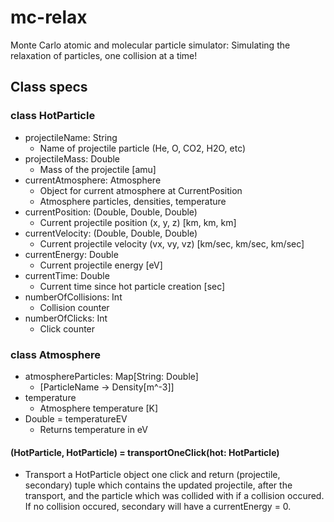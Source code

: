 # mc-relax
Monte Carlo atomic and molecular particle simulator: Simulating the relaxation of particles, one collision at a time!

## Class specs

### class HotParticle
* projectileName: String
  * Name of projectile particle (He, O, CO2, H2O, etc)
* projectileMass: Double
  * Mass of the projectile [amu]
* currentAtmosphere: Atmosphere
  * Object for current atmosphere at CurrentPosition
  * Atmosphere particles, densities, temperature
* currentPosition: (Double, Double, Double)
  * Current projectile position (x, y, z) [km, km, km]
* currentVelocity: (Double, Double, Double)
  * Current projectile velocity (vx, vy, vz) [km/sec, km/sec, km/sec]
* currentEnergy: Double
  * Current projectile energy [eV]
* currentTime: Double
  * Current time since hot particle creation [sec]
* numberOfCollisions: Int
  * Collision counter
* numberOfClicks: Int
   * Click counter

### class Atmosphere
* atmosphereParticles: Map[String: Double]
  * [ParticleName -> Density[m^-3]]
* temperature
  * Atmosphere temperature [K]
* Double = temperatureEV
  * Returns temperature in eV

#### (HotParticle, HotParticle) = transportOneClick(hot: HotParticle)
* Transport a HotParticle object one click and return (projectile, secondary) tuple which contains the updated projectile, after the transport, and the particle which was collided with if a collision occured. If no collision occured, secondary will have a currentEnergy = 0. 
